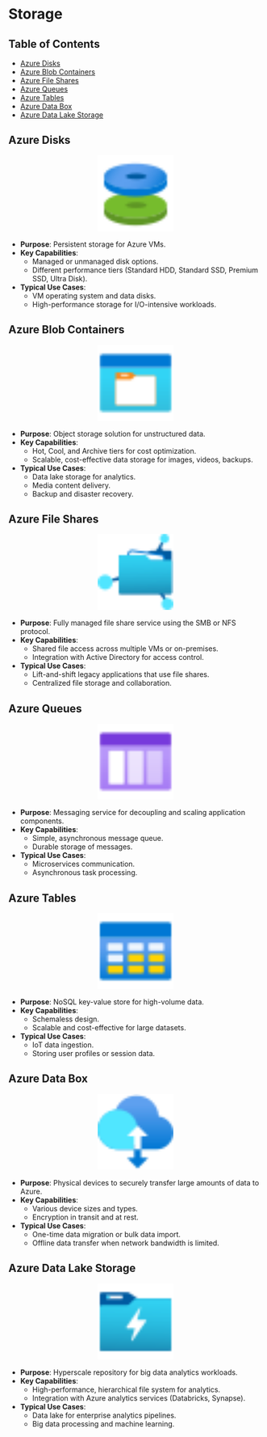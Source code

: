 # Storage

## Table of Contents

- [Azure Disks](#azure-disks)
- [Azure Blob Containers](#azure-blob-containers)
- [Azure File Shares](#azure-file-shares)
- [Azure Queues](#azure-queues)
- [Azure Tables](#azure-tables)
- [Azure Data Box](#azure-data-box)
- [Azure Data Lake Storage](#azure-data-lake-storage)

## Azure Disks

<div style="text-align: center;">
  <img src="../images/azure/Icons/compute/10032-icon-service-Disks.svg" alt="Azure Disks" style="width:150px; height:auto;" />
</div>

- **Purpose**: Persistent storage for Azure VMs.
- **Key Capabilities**:
  - Managed or unmanaged disk options.
  - Different performance tiers (Standard HDD, Standard SSD, Premium SSD, Ultra Disk).
- **Typical Use Cases**:
  - VM operating system and data disks.
  - High-performance storage for I/O-intensive workloads.

## Azure Blob Containers

<div style="text-align: center;">
  <img src="../images/azure/Icons/general/10839-icon-service-Storage-Container.svg" alt="Azure Blob Containers" style="width:150px; height:auto;" />
</div>

- **Purpose**: Object storage solution for unstructured data.
- **Key Capabilities**:
  - Hot, Cool, and Archive tiers for cost optimization.
  - Scalable, cost-effective data storage for images, videos, backups.
- **Typical Use Cases**:
  - Data lake storage for analytics.
  - Media content delivery.
  - Backup and disaster recovery.

## Azure File Shares

<div style="text-align: center;">
  <img src="../images/azure/Icons/storage/10400-icon-service-Azure-Fileshares.svg" alt="Azure File Shares" style="width:150px; height:auto;" />
</div>

- **Purpose**: Fully managed file share service using the SMB or NFS protocol.
- **Key Capabilities**:
  - Shared file access across multiple VMs or on-premises.
  - Integration with Active Directory for access control.
- **Typical Use Cases**:
  - Lift-and-shift legacy applications that use file shares.
  - Centralized file storage and collaboration.

## Azure Queues

<div style="text-align: center;">
  <img src="../images/azure/Icons/general/10840-icon-service-Storage-Queue.svg" alt="Azure Queues" style="width:150px; height:auto;" />
</div>

- **Purpose**: Messaging service for decoupling and scaling application components.
- **Key Capabilities**:
  - Simple, asynchronous message queue.
  - Durable storage of messages.
- **Typical Use Cases**:
  - Microservices communication.
  - Asynchronous task processing.

## Azure Tables

<div style="text-align: center;">
  <img src="../images/azure/Icons/general/10841-icon-service-Table.svg" alt="Azure Tables" style="width:150px; height:auto;" />
</div>

- **Purpose**: NoSQL key-value store for high-volume data.
- **Key Capabilities**:
  - Schemaless design.
  - Scalable and cost-effective for large datasets.
- **Typical Use Cases**:
  - IoT data ingestion.
  - Storing user profiles or session data.

## Azure Data Box

<div style="text-align: center;">
  <img src="../images/azure/Icons/storage/10094-icon-service-Data-Box.svg" alt="Azure Data Box" style="width:150px; height:auto;" />
</div>

- **Purpose**: Physical devices to securely transfer large amounts of data to Azure.
- **Key Capabilities**:
  - Various device sizes and types.
  - Encryption in transit and at rest.
- **Typical Use Cases**:
  - One-time data migration or bulk data import.
  - Offline data transfer when network bandwidth is limited.

## Azure Data Lake Storage

<div style="text-align: center;">
  <img src="../images/azure/Icons/storage/10090-icon-service-Data-Lake-Storage-Gen1.svg" alt="Azure Data Lake Storage" style="width:150px; height:auto;" />
</div>

- **Purpose**: Hyperscale repository for big data analytics workloads.
- **Key Capabilities**:
  - High-performance, hierarchical file system for analytics.
  - Integration with Azure analytics services (Databricks, Synapse).
- **Typical Use Cases**:
  - Data lake for enterprise analytics pipelines.
  - Big data processing and machine learning.

